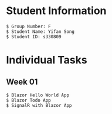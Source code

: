 # Student Information

```
$ Group Number: F
$ Student Name: Yifan Song
$ Student ID: s330809

```
# Individual Tasks

## Week 01

```
$ Blazor Hello World App
$ Blazor Todo App
$ SignalR with Blazor App
```